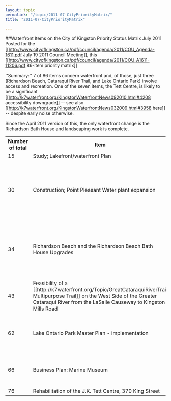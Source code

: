 ```yaml
---
layout: topic
permalink: "/topic/2011-07-CityPriorityMatrix/"
title: "2011-07-CityPriorityMatrix"

---
```


##Waterfront Items on the City of Kingston Priority Status Matrix July 2011
Posted for the [[http://www.cityofkingston.ca/pdf/council/agenda/2011/COU_Agenda-1611.pdf July 19 2011 Council Meeting]], this [[http://www.cityofkingston.ca/pdf/council/agenda/2011/COU_A1611-11206.pdf 86-item priority matrix]]

''Summary:'' 7 of 86 items concern waterfront and, of those, just three (Richardson Beach, Cataraqui River Trail, and Lake Ontario Park) involve access and recreation.  One of the seven items, the Tett Centre, is likely to be a significant [[http://k7waterfront.org/KingstonWaterfrontNews092010.html#4208 accessibility downgrade]] -- see also [[http://k7waterfront.org/KingstonWaterfrontNews032009.html#3958 here]] -- despite early noise otherwise.

Since the April 2011 version of this, the only waterfront change is the Richardson Bath House and landscaping work is complete.

<table class="bordertable">
	<tr>
		<th>Number<br>of  total</th>
		<th>Item</th>
		<th>Completion<br>Date</th>
		<th>Comments</th>
	</tr>
	<tr>
		<td>15</td>
		<td>Study; Lakefront/waterfront Plan</td>
		<td>2014</td>
		<td></td>
	</tr>
	<tr>
		<td>30</td>
		<td>Construction; Point Pleasant Water plant expansion</td>
		<td>Unknown</td>
		<td>Planning underway. Design in 2011; construction may commence in 2012. Grant consideration.</td>
	</tr>
	<tr>
		<td>34</td>
		<td>Richardson Beach and the Richardson Beach Bath House Upgrades</td>
		<td>2011 Q3</td>
		<td>Bath House and landscaping work is complete. Pavilion repairs are to be completed this summer.</td>
	</tr>
	<tr>
		<td>43</td>
		<td>Feasibility of a [[http://k7waterfront.org/Topic/GreatCataraquiRiverTrail Multipurpose Trail]] on the West Side of the Greater Cataraqui River from the LaSalle Causeway to Kingston Mills Road</td>
		<td>2011 Q2</td>
		<td></td>
	</tr>
	<tr>
		<td>62</td>
		<td>Lake Ontario Park Master Plan - implementation</td>
		<td>2012 Q4</td>
		<td>Start of Construction in Q3 2011. Completion is planned for 2012</td>
	</tr>
	<tr>
		<td>66</td>
		<td>Business Plan: Marine Museum</td>
		<td>2011 Q3</td>
		<td>Business Plan is complete. Service Level Agreement underway.</td>
	</tr>
	<tr>
		<td>76</td>
		<td>Rehabilitation of the J.K. Tett Centre, 370 King Street</td>
		<td>Ongoing</td>
		<td></td>
	</tr>
</table>

